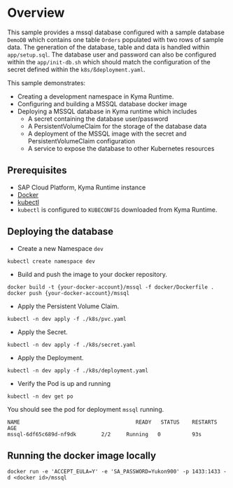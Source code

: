 # Overview

This sample provides a mssql database configured with a sample database `DemoDB` which contains one table `Orders` populated with two rows of sample data. The generation of the database, table and data is handled within `app/setup.sql`. The database user and password can also be configured within the `app/init-db.sh` which should match the configuration of the secret defined within the `k8s/ßdeployment.yaml`.

This sample demonstrates:

- Creating a development namespace in Kyma Runtime.
- Configuring and building a MSSQL database docker image
- Deploying a MSSQL database in Kyma runtime which includes
  - A secret containing the database user/password
  - A PersistentVolumeClaim for the storage of the database data
  - A deployment of the MSSQL image with the secret and PersistentVolumeClaim configuration
  - A service to expose the database to other Kubernetes resources

## Prerequisites

- SAP Cloud Platform, Kyma Runtime instance
- [Docker](https://www.docker.com/)
- [kubectl](https://kubernetes.io/docs/tasks/tools/install-kubectl/)
- `kubectl` is configured to `KUBECONFIG` downloaded from Kyma Runtime.

## Deploying the database

- Create a new Namespace `dev`

```shell script
kubectl create namespace dev
```

- Build and push the image to your docker repository.

```shell script
docker build -t {your-docker-account}/mssql -f docker/Dockerfile .
docker push {your-docker-account}/mssql
```

- Apply the Persistent Volume Claim.

```shell script
kubectl -n dev apply -f ./k8s/pvc.yaml
```

- Apply the Secret.

```shell script
kubectl -n dev apply -f ./k8s/secret.yaml
```

- Apply the Deployment.

```shell script
kubectl -n dev apply -f ./k8s/deployment.yaml
```

- Verify the Pod is up and running

```shell script
kubectl -n dev get po
```

You should see the pod for deployment `mssql` running.

```shell script
NAME                                     READY   STATUS    RESTARTS   AGE
mssql-6df65c689d-nf9dk        2/2     Running   0          93s
```

## Running the docker image locally

```shell script
docker run -e 'ACCEPT_EULA=Y' -e 'SA_PASSWORD=Yukon900' -p 1433:1433 -d <docker id>/mssql
```
